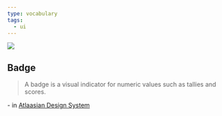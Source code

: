 ```yaml
---
type: vocabulary
tags:
  - ui
---
```

![](https://atlassian.design/static/440483aa7a901f358fa80ce832078cc8/avatar-group.svg)

## Badge
> A badge is a visual indicator for numeric values such as tallies and scores.

\- in [Atlaasian Design System](https://atlassian.design/components)
